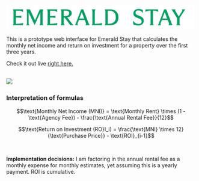 
<img src="net-return-simulator/public/logo.svg" width="500">

<br />

This is a prototype web interface for Emerald Stay that calculates the monthly net income and return on investment for a property over the first three years.

Check it out live <a href="https://brianko14.github.io/emerald_stay_test/">right here.</a>

<br />

<img src="https://i.imgur.com/C6knt4P.png" href="https://brianko14.github.io/emerald_stay_test/" height="300">

<br />

### Interpretation of formulas

$$\text{Monthly Net Income (MNI)} = \text{Monthly Rent} \times (1 - \text{Agency Fee}) - \frac{\text{Annual Rental Fee}}{12}$$

$$\text{Return on Investment (RO}I_i) = \frac{\text{MNI} \times 12}{\text{Purchase Price}} - \text{ROI}_{i-1}$$

<br />

**Implementation decisions:** I am factoring in the annual rental fee as a monthly expense for monthly estimates, yet assuming this is a yearly payment. ROI is cumulative.
